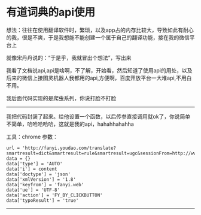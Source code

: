 # 有道词典的api使用
想法：往往在使用翻译软件时，繁琐，以及app占的内存比较大，导致如此有耐心的我，很是不爽，于是我想能不能创建一个属于自己的翻译功能，接在我的微信平台上

就像宋丹丹说的：“于是乎，我就冒出个想法”，写出来

我看了文档说api,api是啥啊，不了解，开始看，然后知道了使用api的用处，以及后来的微信上接图灵机器人我都用的api,方便啊，百度开放平台一大堆api,不用白不用。

我后面代码实现的是爬虫系列，你说打脸不打脸

***
我把代码封装了起来。给他设置一个函数，以后传参直接调用就ok了，你说简单不简单，哈哈哈哈哈，这就是我的api，hahahhahahha


工具：chrome
参数：

    url = 'http://fanyi.youdao.com/translate?smartresult=dict&smartresult=rule&smartresult=ugc&sessionFrom=http://www.youdao.com/'
    data = {}
    data['type'] = 'AUTO'
    data['i'] = content
    data['doctype'] = 'json'
    data['xmlVersion'] = '1.8'
    data['keyfrom'] = 'fanyi.web'
    data['ue'] = 'UTF-8'
    data['action'] = 'FY_BY_CLICKBUTTON'
    data['typoResult'] = 'true'
***


